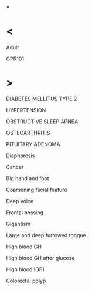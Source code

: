 # .

# <

Adult

GPR101

# >

DIABETES MELLITUS TYPE 2

HYPERTENSION

OBSTRUCTIVE SLEEP APNEA

OSTEOARTHRITIS

PITUITARY ADENOMA

Diaphoresis

Cancer

Big hand and foot

Coarsening facial feature

Deep voice

Frontal bossing

Gigantism

Large and deep furrowed tongue

High blood GH

High blood GH after glucose

High blood IGF1

Colorectal polyp
